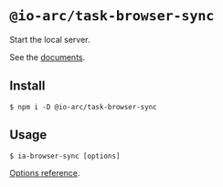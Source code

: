 # `@io-arc/task-browser-sync`

Start the local server.

See the [documents](https://io-arc.tech/plugins/tasks/browser-sync.html).

## Install

```shell
$ npm i -D @io-arc/task-browser-sync
```

## Usage

```shell script
$ ia-browser-sync [options]
```

[Options reference](@io-arc/task-browser-sync).
